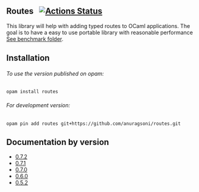 ## Routes &nbsp; [![Actions Status](https://github.com/anuragsoni/routes/workflows/Build/badge.svg)](https://github.com/anuragsoni/routes/actions)

This library will help with adding typed routes to OCaml applications.
The goal is to have a easy to use portable library with
reasonable performance [See benchmark folder](https://github.com/anuragsoni/routes/tree/master/bench).

## Installation

###### To use the version published on opam:
```
opam install routes
```

###### For development version:
```
opam pin add routes git+https://github.com/anuragsoni/routes.git
```

## Documentation by version

- [0.7.2](0.7.2)
- [0.7.1](0.7.1)
- [0.7.0](0.7.0)
- [0.6.0](0.6.0)
- [0.5.2](0.5.2)
